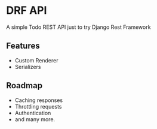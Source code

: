 # DRF API

A simple Todo REST API just to try Django Rest Framework

## Features

- Custom Renderer
- Serializers

## Roadmap

- Caching responses
- Throttling requests
- Authentication
- and many more.
